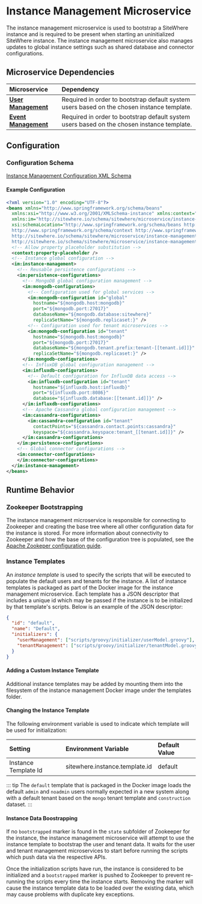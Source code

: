 # Instance Management Microservice

<MicroserviceBadge text="Global Microservice" type="global"/>
The instance management microservice is used to bootstrap a SiteWhere instance and is
required to be present when starting an uninitialized SiteWhere instance. The instance
management microservice also manages updates to global instance settings such as shared
database and connector configurations.

## Microservice Dependencies

| Microservice                                  | Dependency                                                                                 |
| :-------------------------------------------- | :----------------------------------------------------------------------------------------- |
| **[User Management](./user-management.md)**   | Required in order to bootstrap default system users based on the chosen instance template. |
| **[Event Management](./event-management.md)** | Required in order to bootstrap default system users based on the chosen instance template. |

## Configuration

### Configuration Schema

[Instance Management Configuration XML Schema](http://sitewhere.io/schema/sitewhere/microservice/instance-management/current/instance-management.xsd)

#### Example Configuration

```xml
<?xml version="1.0" encoding="UTF-8"?>
<beans xmlns="http://www.springframework.org/schema/beans"
  xmlns:xsi="http://www.w3.org/2001/XMLSchema-instance" xmlns:context="http://www.springframework.org/schema/context"
  xmlns:im="http://sitewhere.io/schema/sitewhere/microservice/instance-management"
  xsi:schemaLocation="http://www.springframework.org/schema/beans http://www.springframework.org/schema/beans/spring-beans-3.1.xsd
  http://www.springframework.org/schema/context http://www.springframework.org/schema/context/spring-context-3.1.xsd
  http://sitewhere.io/schema/sitewhere/microservice/instance-management
  http://sitewhere.io/schema/sitewhere/microservice/instance-management/current/instance-management.xsd">
  <!-- Allow property placeholder substitution -->
  <context:property-placeholder />
  <!-- Instance global configuration -->
  <im:instance-management>
    <!-- Reusable persistence configurations -->
    <im:persistence-configurations>
      <!-- MongoDB global configuration management -->
      <im:mongodb-configurations>
        <!-- Configuration used for global services -->
        <im:mongodb-configuration id="global"
          hostname="${mongodb.host:mongodb}"
          port="${mongodb.port:27017}"
          databaseName="${mongodb.database:sitewhere}"
          replicaSetName="${mongodb.replicaset:}" />
        <!-- Configuration used for tenant microservices -->
        <im:mongodb-configuration id="tenant"
          hostname="${mongodb.host:mongodb}"
          port="${mongodb.port:27017}"
          databaseName="${mongodb.tenant.prefix:tenant-[[tenant.id]]}"
          replicaSetName="${mongodb.replicaset:}" />
      </im:mongodb-configurations>
      <!-- InfluxDB global configuration management -->
      <im:influxdb-configurations>
        <!-- Default configuration for InfluxDB data access -->
        <im:influxdb-configuration id="tenant"
          hostname="${influxdb.host:influxdb}"
          port="${influxdb.port:8086}"
          database="${influxdb.database:[[tenant.id]]}" />
      </im:influxdb-configurations>
      <!-- Apache Cassandra global configuration management -->
      <im:cassandra-configurations>
        <im:cassandra-configuration id="tenant"
          contactPoints="${cassandra.contact.points:cassandra}"
          keyspace="${cassandra.keyspace:tenant_[[tenant.id]]}" />
      </im:cassandra-configurations>
    </im:persistence-configurations>
    <!-- Global connector configurations -->
    <im:connector-configurations>
    </im:connector-configurations>
  </im:instance-management>
</beans>
```

## Runtime Behavior

### Zookeeper Bootstrapping

The instance management microservice is responsible for connecting to Zookeeper and
creating the base tree where all other configuration data for the instance is stored.
For more information about connectivity to Zookeeper and how the base of the configuration
tree is populated, see the [Apache Zookeper configuration guide](../zookeeper-configuration.md).

### Instance Templates

An _instance template_ is used to specify the scripts that will be executed to populate the
default users and tenants for the instance. A list of instance templates is packaged as part
of the Docker image for the instance management microservice. Each template has a JSON descriptor
that includes a unique id which may be passed if the instance is to be initialized by that
template's scripts. Below is an example of the JSON descriptor:

```json
{
  "id": "default",
  "name": "Default",
  "initializers": {
    "userManagement": ["scripts/groovy/initializer/userModel.groovy"],
    "tenantManagement": ["scripts/groovy/initializer/tenantModel.groovy"]
  }
}
```

#### Adding a Custom Instance Template

Additional instance templates may be added by mounting them into the filesystem of the
instance management Docker image under the templates folder.

#### Changing the Instance Template

The following environment variable is used to indicate which template
will be used for initialization:

| Setting              | Environment Variable           | Default Value |
| :------------------- | :----------------------------- | :------------ |
| Instance Template Id | sitewhere.instance.template.id | default       |

::: tip
The `default` template that is packaged in the Docker image loads the default `admin` and
`noadmin` users normally expected in a new system along with a default tenant based on
the `mongo` tenant template and `construction` dataset.
:::

#### Instance Data Boostrapping

If no `bootstrapped` marker is found in the `state` subfolder of Zookeeper for
the instance, the instance management microservice will attempt to use the instance
template to bootstrap the user and tenant data. It waits for the user and tenant
management microservices to start before running the scripts which push data via
the respective APIs.

Once the initialization scripts have run, the instance is considered to be initialized and
a `bootstrapped` marker is pushed to Zookeeper to prevent re-running the scripts every
time the instance starts. Removing the marker will cause the instance template data to be
loaded over the existing data, which may cause problems with duplicate key exceptions.

